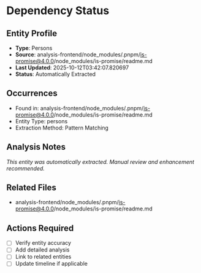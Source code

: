 # Dependency Status

## Entity Profile
- **Type**: Persons
- **Source**: analysis-frontend/node_modules/.pnpm/is-promise@4.0.0/node_modules/is-promise/readme.md
- **Last Updated**: 2025-10-12T03:42:07.820697
- **Status**: Automatically Extracted

## Occurrences
- Found in: analysis-frontend/node_modules/.pnpm/is-promise@4.0.0/node_modules/is-promise/readme.md
- Entity Type: persons
- Extraction Method: Pattern Matching

## Analysis Notes
*This entity was automatically extracted. Manual review and enhancement recommended.*

## Related Files
- analysis-frontend/node_modules/.pnpm/is-promise@4.0.0/node_modules/is-promise/readme.md

## Actions Required
- [ ] Verify entity accuracy
- [ ] Add detailed analysis
- [ ] Link to related entities
- [ ] Update timeline if applicable

